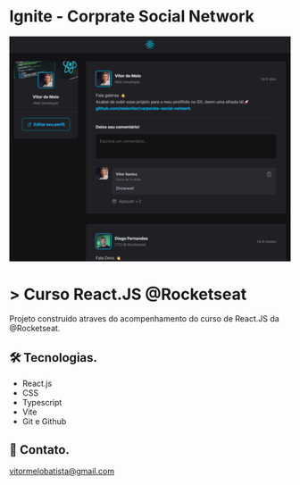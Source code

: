 # Ignite - Corprate Social Network
![preview](./preview.png)


# > Curso React.JS @Rocketseat

Projeto construido atraves do acompenhamento do curso de React.JS da @Rocketseat.

## 🛠️ Tecnologias.

- React.js
- CSS 
- Typescript
- Vite
- Git e Github

## 💜 Contato.

vitormelobatista@gmail.com  